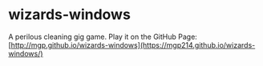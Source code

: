 # wizards-windows
A perilous cleaning gig game.
Play it on the GitHub Page: [http://mgp.github.io/wizards-windows](https://mgp214.github.io/wizards-windows/)
